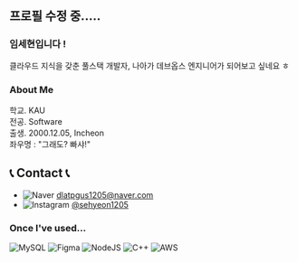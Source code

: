 ## 프로필 수정 중.....

### 임세현입니다 !
클라우드 지식을 갖춘 풀스택 개발자, 나아가 데브옵스 엔지니어가 되어보고 싶네요 ㅎ


### About Me
학교. KAU  
전공. Software  
출생. 2000.12.05, Incheon  
좌우명 : "그래도? 빠샤!"



## 📞 Contact 📞
- ![Naver](https://img.shields.io/badge/Naver-EA4335?style=for-the-badge&logo=Naver&logoColor=white) [dlatpgus1205@naver.com](mailto:dlatpgus1205@naver.com)
- ![Instagram](https://img.shields.io/badge/Instagram-E4405F?style=for-the-badge&logo=Instagram&logoColor=white) [@sehyeon1205](https://www.instagram.com/sehyeon1205)

  
### Once I've used...
![MySQL](https://img.shields.io/badge/mysql-4479A1.svg?style=for-the-badge&logo=mysql&logoColor=white)
![Figma](https://img.shields.io/badge/figma-%23F24E1E.svg?style=for-the-badge&logo=figma&logoColor=white)
![NodeJS](https://img.shields.io/badge/node.js-6DA55F?style=for-the-badge&logo=node.js&logoColor=white)
![C++](https://img.shields.io/badge/c++-%2300599C.svg?style=for-the-badge&logo=c%2B%2B&logoColor=white)
![AWS](https://img.shields.io/badge/AWS-%23FF9900.svg?style=for-the-badge&logo=amazon-aws&logoColor=white)


<!--
**LimSeHyeon/LimSehyeon** is a ✨ _special_ ✨ repository because its `README.md` (this file) appears on your GitHub profile.

Here are some ideas to get you started:

- 🔭 I’m currently working on ...
- 🌱 I’m currently learning ...
- 👯 I’m looking to collaborate on ...
- 🤔 I’m looking for help with ...
- 💬 Ask me about ...
- 📫 How to reach me: ...
- 😄 Pronouns: ...
- ⚡ Fun fact: ...
-->
